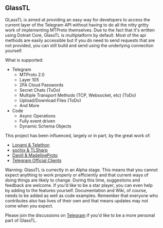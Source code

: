 GlassTL
-------------------------------

GLassTL is aimed at providing an easy way for developers to access the current layer of the Telegram API without having to do all the nitty gritty work of implementing MTProto themselves.  Due to the fact that it's written using Dotnet Core, GlassTL is multiplatform by default.  Most of the api methods are easily accessible but if you do need to send requests that are not provided, you can still build and send using the underlying connection yourself.

What is supported:
 - Telegram
   - MTProto 2.0
   - Layer 105
   - 2FA Cloud Passwords
   - Secret Chats (ToDo)
   - Multiple Transport Methods (TCP, Websocket, etc) (ToDo)
   - Upload/Download Files (ToDo)
   - And More
 - Code
   - Async Operations
   - Fully event driven
   - Dynamic Schema Objects

This project has been influenced, largely or in part, by the great work of:
 - [Lonami & Telethon](https://github.com/LonamiWebs/Telethon)
 - [sochix & TLSharp](https://github.com/sochix/TLSharp)
 - [Daniil & MadelineProto](https://github.com/danog/MadelineProto)
 - [Telegram Official Clients](https://telegram.org/apps#source-code)

Warning: GlassTL is currectly in an Alpha stage.  This means that you cannot expect anything to work properly or efficiently and that current ways of doing things are likely to change.  During this time, suggestions and feedback are welcome.  If you'd like to be a star player, you can even help by adding to the features yourself.  Documentation and Wiki, of course, needs to be added as well as code examples.  Remember that everyone who contributes also has lives of their own and that means updates may not come when you expect.

Please join the discussions on [Telegram](https://t.me/GlassTL) if you'd like to be a more personal part of GlassTL.

